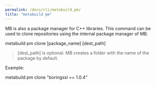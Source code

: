 ```yaml
---
permalink: /docs/cli/metabuild_pm/
title: "metabuild pm"
---
```


MB is also a package manager for C++ libraries. This command can be used to clone repositories using the internal package manager of MB.

  metabuild pm clone [package_name] [dest_path]

> [dest_path] is optional. MB creates a folder with the name of the package by default.

Example:

  metabuild pm clone "boringssl == 1.0.4"
